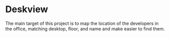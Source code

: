 # Deskview

The main target of this project is to map the location of the developers in the office, matching desktop, floor, and name and make easier to find them.